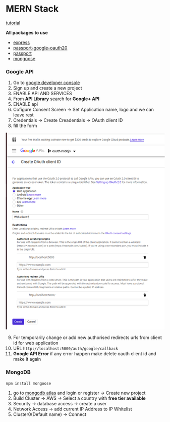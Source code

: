 # MERN Stack

[tutorial](https://www.youtube.com/watch?v=e8zrIq9NlUo&list=PLB97yPrFwo5hr5PpM9vkraDdrgnH3oWHm&index=2)

**All packages to use**

 - [express](https://expressjs.com/)
 - [passport-google-oauth20](http://www.passportjs.org/packages/passport-google-oauth20/)
 - [passport](http://www.passportjs.org/)
 - [mongoose](https://mongoosejs.com/docs/index.html)
 


 ### Google API

  1. Go to [google developer console](https://console.developers.google.com)
  2. Sign up and create a new project
  3. ENABLE API AND SERVICES
  4. From **API Library** search for **Google+ API** 
  5. ENABLE api
  6. Cofigure Consent Screen -> Set Application name, logo and we can leave rest
  7. Credentials -> Create Creadentials -> OAuth client ID
  8. fill the form

  ![Client OAuth ID](screenshots/Screenshot_1.png)

  9. For temporarily change or add new authorised redirects urls from client id for web application
  10. URL `http://localhost:5000/auth/google/callback`
  11. **Google API Error** if any error happen make delete oauth client id and make it again


### MongoDB

`npm install mongoose`

 1. go to [mongodb atlas](https://cloud.mongodb.com) and login or register -> Create new project
 2. Build Cluster -> AWS -> Select a country with **free tier available**
 3. Security -> database access -> create a user 
 4. Network Access -> add current IP Address to IP Whitelist 
 5. Cluster0(Default name) -> Connect